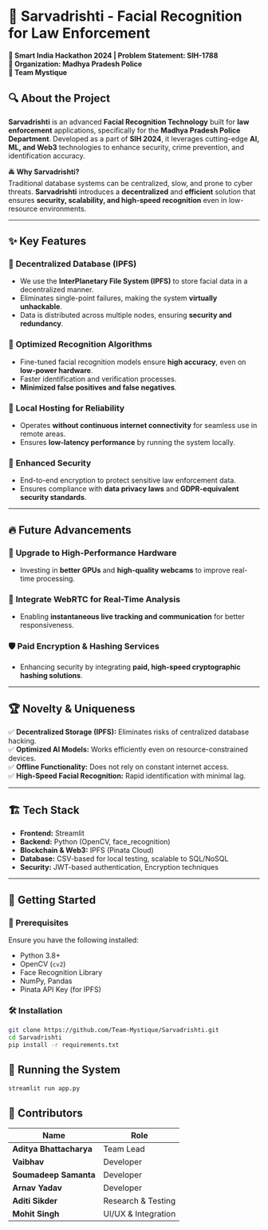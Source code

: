 # 🚀 Sarvadrishti - Facial Recognition for Law Enforcement

**🔹 Smart India Hackathon 2024 | Problem Statement: SIH-1788**  
**🔹 Organization: Madhya Pradesh Police**  
**🔹 Team Mystique**  

## 🔍 About the Project  
**Sarvadrishti** is an advanced **Facial Recognition Technology** built for **law enforcement** applications, specifically for the **Madhya Pradesh Police Department**. Developed as a part of **SIH 2024**, it leverages cutting-edge **AI, ML, and Web3** technologies to enhance security, crime prevention, and identification accuracy.  

🚔 **Why Sarvadrishti?**  
Traditional database systems can be centralized, slow, and prone to cyber threats. **Sarvadrishti** introduces a **decentralized** and **efficient** solution that ensures **security, scalability, and high-speed recognition** even in low-resource environments.

---

## ✨ Key Features  

### 🔗 **Decentralized Database (IPFS)**
- We use the **InterPlanetary File System (IPFS)** to store facial data in a decentralized manner.  
- Eliminates single-point failures, making the system **virtually unhackable**.  
- Data is distributed across multiple nodes, ensuring **security and redundancy**.  

### 🎯 **Optimized Recognition Algorithms**
- Fine-tuned facial recognition models ensure **high accuracy**, even on **low-power hardware**.  
- Faster identification and verification processes.  
- **Minimized false positives and false negatives**.  

### 💾 **Local Hosting for Reliability**
- Operates **without continuous internet connectivity** for seamless use in remote areas.  
- Ensures **low-latency performance** by running the system locally.  

### 🔐 **Enhanced Security**
- End-to-end encryption to protect sensitive law enforcement data.  
- Ensures compliance with **data privacy laws** and **GDPR-equivalent security standards**.  

---

## 🔥 Future Advancements  

### 🚀 **Upgrade to High-Performance Hardware**
- Investing in **better GPUs** and **high-quality webcams** to improve real-time processing.  

### 📡 **Integrate WebRTC for Real-Time Analysis**
- Enabling **instantaneous live tracking and communication** for better responsiveness.  

### 🛡 **Paid Encryption & Hashing Services**
- Enhancing security by integrating **paid, high-speed cryptographic hashing solutions**.  

---

## 🏆 Novelty & Uniqueness  

✅ **Decentralized Storage (IPFS):** Eliminates risks of centralized database hacking.  
✅ **Optimized AI Models:** Works efficiently even on resource-constrained devices.  
✅ **Offline Functionality:** Does not rely on constant internet access.  
✅ **High-Speed Facial Recognition:** Rapid identification with minimal lag.  

---

## 🏗 Tech Stack  

- **Frontend:** Streamlit  
- **Backend:** Python (OpenCV, face_recognition)  
- **Blockchain & Web3:** IPFS (Pinata Cloud)  
- **Database:** CSV-based for local testing, scalable to SQL/NoSQL  
- **Security:** JWT-based authentication, Encryption techniques  

---

## 🚀 Getting Started  

### 🔧 Prerequisites  
Ensure you have the following installed:  
- Python 3.8+  
- OpenCV (`cv2`)  
- Face Recognition Library  
- NumPy, Pandas  
- Pinata API Key (for IPFS)  

### 🛠 Installation  

```bash
git clone https://github.com/Team-Mystique/Sarvadrishti.git
cd Sarvadrishti
pip install -r requirements.txt
```

## 🚀 Running the System

```bash
streamlit run app.py
```

## 🤝 Contributors

| Name                | Role               |
|---------------------|--------------------|
| **Aditya Bhattacharya** | Team Lead        |
| **Vaibhav**             | Developer        |
| **Soumadeep Samanta**   | Developer        |
| **Arnav Yadav**         | Developer        |
| **Aditi Sikder**        | Research & Testing |
| **Mohit Singh**         | UI/UX & Integration |
